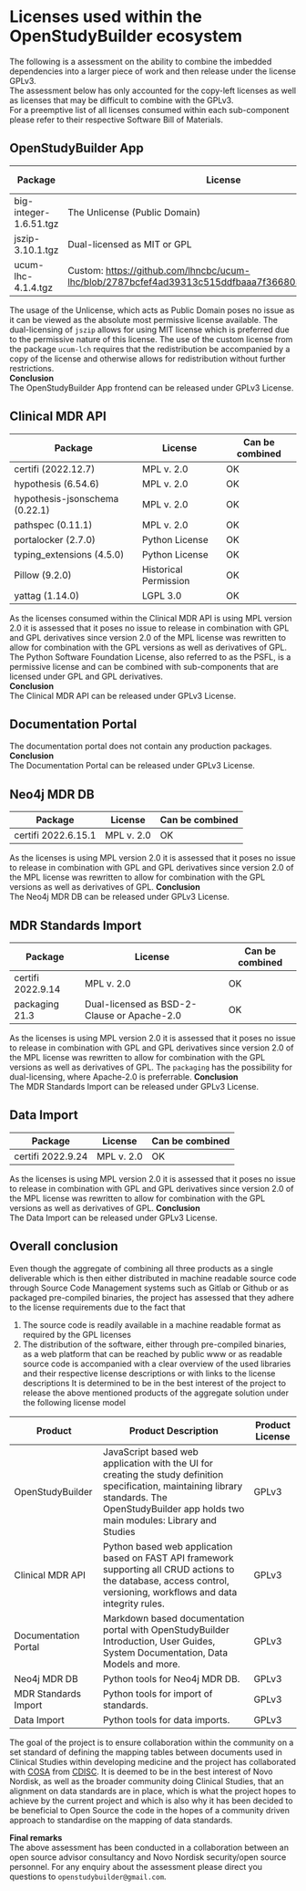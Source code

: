 # Licenses used within the OpenStudyBuilder ecosystem
The following is a assessment on the ability to combine the imbedded dependencies into a larger piece of work and then release under the license GPLv3.  
The assessment below has only accounted for the copy-left licenses as well as licenses that may be difficult to combine with the GPLv3.  
For a preemptive list of all licenses consumed within each sub-component please refer to their respective Software Bill of Materials.

## OpenStudyBuilder App
| Package | License | Can be combined |
|---|---|-|
| big-integer-1.6.51.tgz | The Unlicense (Public Domain) | OK |
| jszip-3.10.1.tgz | Dual-licensed as MIT or GPL | OK |
| ucum-lhc-4.1.4.tgz | Custom: https://github.com/lhncbc/ucum-lhc/blob/2787bcfef4ad39313c515ddfbaaa7f3668035fb1/LICENSE.md | OK |

The usage of the Unlicense, which acts as Public Domain poses no issue as it can be viewed as the absolute most permissive license available.
The dual-licensing of `jszip` allows for using MIT license which is preferred due to the permissive nature of this license.
The use of the custom license from the package `ucum-lch` requires that the redistribution be accompanied by a copy of the license and otherwise allows for redistribution without further restrictions.  
**Conclusion**  
The OpenStudyBuilder App frontend can be released under GPLv3 License.


## Clinical MDR API
| Package | License | Can be combined |
|---|---|-|
| certifi (2022.12.7) | MPL v. 2.0 | OK |
| hypothesis (6.54.6) | MPL v. 2.0 | OK |
| hypothesis-jsonschema (0.22.1) | MPL v. 2.0 | OK |
| pathspec (0.11.1) | MPL v. 2.0 | OK |
| portalocker (2.7.0) | Python License | OK |
| typing_extensions (4.5.0) | Python License | OK |
| Pillow (9.2.0) | Historical Permission | OK |
| yattag (1.14.0) | LGPL 3.0 | OK |

As the licenses consumed within the Clinical MDR API is using MPL version 2.0 it is assessed that it poses no issue to release in combination with GPL and GPL derivatives since version 2.0 of the MPL license was rewritten to allow for combination with the GPL versions as well as derivatives of GPL.  
The Python Software Foundation License, also referred to as the PSFL, is a permissive license and can be combined with sub-components that are licensed under GPL and GPL derivatives.  
**Conclusion**  
The Clinical MDR API can be released under GPLv3 License.


## Documentation Portal
The documentation portal does not contain any production packages.
**Conclusion**  
The Documentation Portal can be released under GPLv3 License.

## Neo4j MDR DB
| Package | License | Can be combined |
|---|---|-|
| certifi 2022.6.15.1 | MPL v. 2.0 | OK |

As the licenses is using MPL version 2.0 it is assessed that it poses no issue to release in combination with GPL and GPL derivatives since version 2.0 of the MPL license was rewritten to allow for combination with the GPL versions as well as derivatives of GPL. 
**Conclusion**  
The Neo4j MDR DB can be released under GPLv3 License.

## MDR Standards Import
| Package | License | Can be combined |
|---|---|-|
| certifi 2022.9.14 | MPL v. 2.0 | OK |
| packaging 21.3 | Dual-licensed as BSD-2-Clause or Apache-2.0 | OK |

As the licenses is using MPL version 2.0 it is assessed that it poses no issue to release in combination with GPL and GPL derivatives since version 2.0 of the MPL license was rewritten to allow for combination with the GPL versions as well as derivatives of GPL. 
The `packaging` has the possibility for dual-licensing, where Apache-2.0 is preferrable.
**Conclusion**  
The MDR Standards Import can be released under GPLv3 License.

## Data Import
| Package | License | Can be combined |
|---|---|-|
| certifi 2022.9.24 | MPL v. 2.0 | OK |

As the licenses is using MPL version 2.0 it is assessed that it poses no issue to release in combination with GPL and GPL derivatives since version 2.0 of the MPL license was rewritten to allow for combination with the GPL versions as well as derivatives of GPL. 
**Conclusion**  
The Data Import can be released under GPLv3 License.


## Overall conclusion
Even though the aggregate of combining all three products as a single deliverable which is then either distributed in machine readable source code through Source Code Management systems such as Gitlab or Github or as packaged pre-compiled binaries, the project has assessed that they adhere to the license requirements due to the fact that  
1. The source code is readily available in a machine readable format as required by the GPL licenses
1. The distribution of the software, either through pre-compiled binaries, as a web platform that can be reached by public www or as readable source code is accompanied with a clear overview of the used libraries and their respective license descriptions or with links to the license descriptions
It is determined to be in the best interest of the project to release the above mentioned products of the aggregate solution under the following license model  

| Product | Product Description | Product License |
|--|------|--|
| OpenStudyBuilder | JavaScript based web application with the UI for creating the study definition specification, maintaining library standards. The OpenStudyBuilder app holds two main modules: Library and Studies | GPLv3 |
| Clinical MDR API | Python based web application based on FAST API framework supporting all CRUD actions to the database, access control, versioning, workflows and data integrity rules. | GPLv3 |
| Documentation Portal | Markdown based documentation portal with OpenStudyBuilder Introduction, User Guides, System Documentation, Data Models and more. | GPLv3 |
| Neo4j MDR DB | Python tools for Neo4j MDR DB. | GPLv3 |
| MDR Standards Import | Python tools for import of standards. | GPLv3 |
| Data Import | Python tools for data imports. | GPLv3 |

The goal of the project is to ensure collaboration within the community on a set standard of defining the mapping tables between documents used in Clinical Studies within developing medicine and the project has collaborated with [COSA](https://www.cdisc.org/cosa) from [CDISC](https://www.cdisc.org/about). It is deemed to be in the best interest of Novo Nordisk, as well as the broader community doing Clinical Studies, that an alignment on data standards are in place, which is what the project hopes to achieve by the current project and which is also why it has been decided to be beneficial to Open Source the code in the hopes of a community driven approach to standardise on the mapping of data standards.  

**Final remarks**  
The above assessment has been conducted in a collaboration between an open source advisor consultancy and Novo Nordisk security/open source personnel. For any enquiry about the assessment please direct you questions to `openstudybuilder@gmail.com`.
